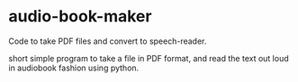 # audio-book-maker
Code to take PDF files and convert to speech-reader. 

short simple program to take a file in PDF format, and 
read the text out loud in audiobook fashion using python.



